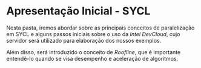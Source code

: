 
# Apresentação Inicial - SYCL

Nesta pasta, iremos abordar sobre as principais conceitos de paralelização em SYCL e alguns passos iniciais sobre o uso da _Intel DevCloud_, cujo servidor será utilizado para elaboração dos nossos exemplos. 

Além disso, será introduzido o conceito de _Roofline_, que é importante entendê-lo quando se visa desempenho e aceleração de algoritmos.
